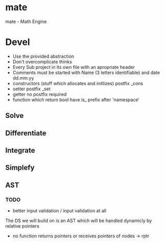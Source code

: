 # mate
mate - Math Engine

# Devel

- Use the provided abstraction
- Don't overcomplicate thinks
- Every Sub project in its own file with an apropriate header
- Comments must be started with Name (3 letters identifiable) and date dd.mm.yy
- constructors (stuff which allocates and initlizes) postfix \_cons
- setter postfix \_set
- getter no postfix required
- function which return bool have is_ prefix after 'namespace'


## Solve

## Differentiate

## Integrate

## Simplefy

## AST

### TODO
- better input validation / input validation at all

The DS we will build on is an AST which will be handled dynamicly by relative pointers
- no function returns pointers or receives pointers of nodes -> rptr

